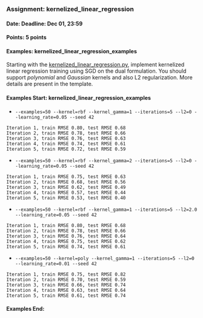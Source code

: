 ### Assignment: kernelized_linear_regression
#### Date: Deadline: Dec 01, 23:59
#### Points: 5 points
#### Examples: kernelized_linear_regression_examples

Starting with the [kernelized_linear_regression.py](https://github.com/ufal/npfl129/tree/past-1920/labs/05/kernelized_linear_regression.py),
implement kernelized linear regression training using SGD
on the dual formulation. You should support _polynomial_
and _Gaussian_ kernels and also L2 regularization. More details
are present in the template.

#### Examples Start: kernelized_linear_regression_examples
- `--examples=50 --kernel=rbf --kernel_gamma=1 --iterations=5 --l2=0 --learning_rate=0.05 --seed 42`
```
Iteration 1, train RMSE 0.80, test RMSE 0.68
Iteration 2, train RMSE 0.78, test RMSE 0.66
Iteration 3, train RMSE 0.76, test RMSE 0.63
Iteration 4, train RMSE 0.74, test RMSE 0.61
Iteration 5, train RMSE 0.72, test RMSE 0.59
```
- `--examples=50 --kernel=rbf --kernel_gamma=2 --iterations=5 --l2=0 --learning_rate=0.05 --seed 42`
```
Iteration 1, train RMSE 0.75, test RMSE 0.63
Iteration 2, train RMSE 0.68, test RMSE 0.56
Iteration 3, train RMSE 0.62, test RMSE 0.49
Iteration 4, train RMSE 0.57, test RMSE 0.44
Iteration 5, train RMSE 0.53, test RMSE 0.40
```
- `--examples=50 --kernel=rbf --kernel_gamma=1 --iterations=5 --l2=2.0 --learning_rate=0.05 --seed 42`
```
Iteration 1, train RMSE 0.80, test RMSE 0.68
Iteration 2, train RMSE 0.78, test RMSE 0.66
Iteration 3, train RMSE 0.76, test RMSE 0.64
Iteration 4, train RMSE 0.75, test RMSE 0.62
Iteration 5, train RMSE 0.74, test RMSE 0.61
```
- `--examples=50 --kernel=poly --kernel_gamma=1 --iterations=5 --l2=0 --learning_rate=0.01 --seed 42`
```
Iteration 1, train RMSE 0.75, test RMSE 0.82
Iteration 2, train RMSE 0.70, test RMSE 0.59
Iteration 3, train RMSE 0.66, test RMSE 0.74
Iteration 4, train RMSE 0.63, test RMSE 0.64
Iteration 5, train RMSE 0.61, test RMSE 0.74
```
#### Examples End:
